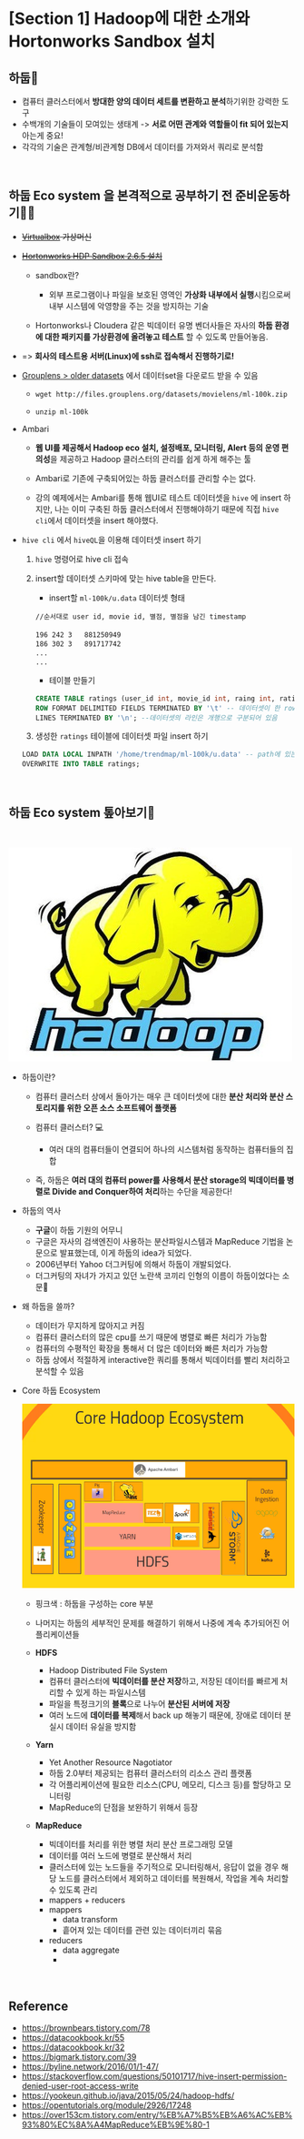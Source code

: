 # [Section 1] Hadoop에 대한 소개와 Hortonworks Sandbox 설치

## 하둡🐘

- 컴퓨터 클러스터에서 **방대한 양의 데이터 세트를 변환하고 분석**하기위한 강력한 도구
- 수백개의 기술들이 모여있는 생태계 -> **서로 어떤 관계와 역할들이 fit 되어 있는지** 아는게 중요!
- 각각의 기술은 관계형/비관계형 DB에서 데이터를 가져와서 쿼리로 분석함

<br>

## 하둡 Eco system 을 본격적으로 공부하기 전 준비운동하기🤸‍♂️

- <del>[Virtualbox](https://www.virtualbox.org/wiki/Downloads) 가상머신 </del>
- <del>[Hortonworks HDP Sandbox 2.6.5 설치](https://www.cloudera.com/downloads/hortonworks-sandbox/hdp.html)</del>
    - sandbox란?
        - 외부 프로그램이나 파일을 보호된 영역인 **가상화 내부에서 실행**시킴으로써 내부 시스템에 악영향을 주는 것을 방지하는 기술
        
    - Hortonworks나 Cloudera 같은 빅데이터 유명 벤더사들은 자사의 **하둡 환경에 대한 패키지를 가상환경에 올려놓고  테스트** 할 수 있도록 만들어놓음.
        
- => **회사의 테스트용 서버(Linux)에 ssh로 접속해서 진행하기로!**

- [Grouplens > older datasets](https://grouplens.org/datasets/movielens/) 에서 데이터set을 다운로드 받을 수 있음

    - `wget http://files.grouplens.org/datasets/movielens/ml-100k.zip`

    - `unzip ml-100k`

- Ambari
        
    - **웹 UI를 제공해서 Hadoop eco 설치, 설정배포, 모니터링, Alert 등의 운영 편의성**을 제공하고  Hadoop 클러스터의 관리를 쉽게 하게 해주는 툴

    - Ambari로 기존에 구축되어있는 하둡 클러스터를 관리할 수는 없다.

    - 강의 예제에서는 Ambari를 통해 웹UI로 테스트 데이터셋을 `hive` 에 insert 하지만, 나는 이미 구축된 하둡 클러스터에서 진행해야하기 때문에 직접 `hive cli`에서 데이터셋을 insert 해야했다.

- `hive cli` 에서 `hiveQL`을 이용해 데이터셋 insert 하기
        
    1. `hive` 명령어로 hive cli 접속
    2. insert할 데이터셋 스키마에 맞는 hive table을 만든다.
            
        - insert할 `ml-100k/u.data` 데이터셋 형태
        ```
        //순서대로 user id, movie id, 별점, 별점을 남긴 timestamp

        196	242	3	881250949
        186	302	3	891717742
        ...
        ...
        ```

        - 테이블 만들기
            
        ```sql
        CREATE TABLE ratings (user_id int, movie_id int, raing int, rating_time int)
        ROW FORMAT DELIMITED FIELDS TERMINATED BY '\t' -- 데이터셋이 한 row안에서 tab으로 구분되어 있음
        LINES TERMINATED BY '\n'; --데이터셋의 라인은 개행으로 구분되어 있음
        ```
        
    3. 생성한 `ratings` 테이블에 데이터셋 파일 insert 하기
        
    ```sql
    LOAD DATA LOCAL INPATH '/home/trendmap/ml-100k/u.data' -- path에 있는 파일을 로드한다.
    OVERWRITE INTO TABLE ratings;
    ```

<br>


## 하둡 Eco system 톺아보기🐘

<br>

![사진](./images/mascot.jpg)

- 하둡이란?

    - 컴퓨터 클러스터 상에서 돌아가는 매우 큰 데이터셋에 대한 **분산 처리와 분산 스토리지를 위한 오픈 소스 소프트웨어 플랫폼**

    - 컴퓨터 클러스터? 💻
        - 여러 대의 컴퓨터들이 연결되어 하나의 시스템처럼 동작하는 컴퓨터들의 집합
    
    - 즉, 하둡은 **여러 대의 컴퓨터 power를 사용해서 분산 storage의 빅데이터를 병렬로 Divide and Conquer하여 처리**하는 수단을 제공한다!

- 하둡의 역사
    - **구글**이 하둡 기원의 어무니
    - 구글은 자사의 검색엔진이 사용하는 분산파일시스템과 MapReduce 기법을 논문으로 발표했는데, 이게 하둡의 idea가 되었다.
    - 2006년부터 Yahoo 더그커팅에 의해서 하둡이 개발되었다.
    - 더그커팅의 자녀가 가지고 있던 노란색 코끼리 인형의 이름이 하둡이었다는 소문🤔 

- 왜 하둡을 쓸까?
    - 데이터가 무지하게 많아지고 커짐
    - 컴퓨터 클러스터의 많은 cpu를 쓰기 때문에 병렬로 빠른 처리가 가능함
    - 컴퓨터의 수평적인 확장을 통해서 더 많은 데이터와 빠른 처리가 가능함
    - 하둡 상에서 적절하게 interactive한 쿼리를 통해서 빅데이터를 빨리 처리하고 분석할 수 있음

- Core 하둡 Ecosystem

    ![사진](./images/hadoop.png)
    - 핑크색 : 하둡을 구성하는 core 부분
    - 나머지는 하둡의 세부적인 문제를 해결하기 위해서 나중에 계속 추가되어진 어플리케이션들
    - **HDFS**
        - Hadoop Distributed File System
        - 컴퓨터 클러스터에 **빅데이터를 분산 저장**하고, 저장된 데이터를 빠르게 처리할 수 있게 하는 파일시스템
        - 파일을 특정크기의 **블록**으로 나누어 **분산된 서버에 저장**
        - 여러 노드에 **데이터를 복제**해서 back up 해놓기 때문에, 장애로 데이터 분실시 데이터 유실을 방지함
    
    - **Yarn**
        - Yet Another Resource Nagotiator
        - 하둡 2.0부터 제공되는 컴퓨터 클러스터의 리소스 관리 플랫폼
        - 각 어플리케이션에 필요한 리소스(CPU, 메모리, 디스크 등)를 할당하고 모니터링
        - MapReduce의 단점을 보완하기 위해서 등장

    - **MapReduce**
        - 빅데이터를 처리를 위한 병렬 처리 분산 프로그래밍 모델
        - 데이터를 여러 노드에 병렬로 분산해서 처리
        - 클러스터에 있는 노드들을 주기적으로 모니터링해서, 응답이 없을 경우 해당 노드를 클러스터에서 제외하고 데이터를 복원해서, 작업을 계속 처리할 수 있도록 관리
        - mappers + reducers
        - mappers
            - data transform
            - 흩어져 있는 데이터를 관련 있는 데이터끼리 묶음
        - reducers
            - data aggregate
            - 


<br>

## Reference
- https://brownbears.tistory.com/78
- https://datacookbook.kr/55
- https://datacookbook.kr/32
- https://bigmark.tistory.com/39
- https://byline.network/2016/01/1-47/
- https://stackoverflow.com/questions/50101717/hive-insert-permission-denied-user-root-access-write
- https://yookeun.github.io/java/2015/05/24/hadoop-hdfs/
- https://opentutorials.org/module/2926/17248
- https://over153cm.tistory.com/entry/%EB%A7%B5%EB%A6%AC%EB%93%80%EC%8A%A4MapReduce%EB%9E%80-1